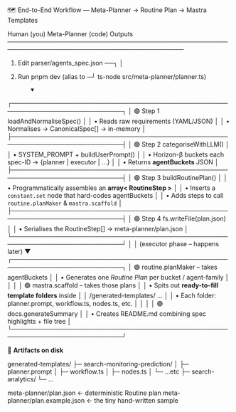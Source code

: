 
🗺️  End-to-End Workflow ― Meta-Planner → Routine Plan → Mastra Templates


Human (you)                    Meta-Planner (code)                       Outputs
──────────────────────────────────────────────────────────────────────────────────────────
1. Edit  parser/agents_spec.json   ──┐
                                    │
2. Run  pnpm dev   (alias to       ─┘
   ts-node src/meta-planner/planner.ts)

           ▼
┌───────────────────────────────────────────────────────────────────────────┐
│  🟢  Step 1  loadAndNormaliseSpec()                                       │
│       • Reads raw requirements (YAML/JSON)                               │
│       • Normalises → CanonicalSpec[] → in-memory                         │
├───────────────────────────────────────────────────────────────────────────┤
│  🟢  Step 2  categoriseWithLLM()                                          │
│       • SYSTEM_PROMPT  + buildUserPrompt()                               │
│       • Horizon-β buckets each spec-ID → {planner | executor | …}        │
│       • Returns **agentBuckets** JSON                                    │
├───────────────────────────────────────────────────────────────────────────┤
│  🟢  Step 3  buildRoutinePlan()                                          │
│       • Programmatically assembles an **array< RoutineStep >**           │
│       • Inserts a `constant.set` node that hard-codes agentBuckets       │
│       • Adds steps to call `routine.planMaker` & `mastra.scaffold`       │
├───────────────────────────────────────────────────────────────────────────┤
│  🟢  Step 4  fs.writeFile(plan.json)                                     │
│       • Serialises the RoutineStep[] → meta-planner/plan.json            │
└───────────────────────────────────────────────────────────────────────────┘
           │
           │  (executor phase – happens later)
           ▼
┌───────────────────────────────────────────────────────────────────────────┐
│  🟣  routine.planMaker  – takes agentBuckets                              │
│       • Generates one *Routine Plan* per bucket / agent-family           │
│                                                                         │
│  🟣  mastra.scaffold  – takes those plans                                 │
│       • Spits out **ready-to-fill template folders** inside              │
│         /generated-templates/ …                                         │
│       • Each folder: planner.prompt, workflow.ts, nodes.ts, etc.         │
│                                                                         │
│  🟣  docs.generateSummary                                                │
│       • Creates README.md combining spec highlights + file tree          │
└───────────────────────────────────────────────────────────────────────────┘

🎉  **Artifacts on disk**

generated-templates/
  ├─ search-monitoring-prediction/
  │   ├─ planner.prompt
  │   ├─ workflow.ts
  │   ├─ nodes.ts
  │   └─ …etc
  ├─ search-analytics/
  └─ …

meta-planner/plan.json            ← deterministic Routine plan
meta-planner/plan.example.json    ← the tiny hand-written sample